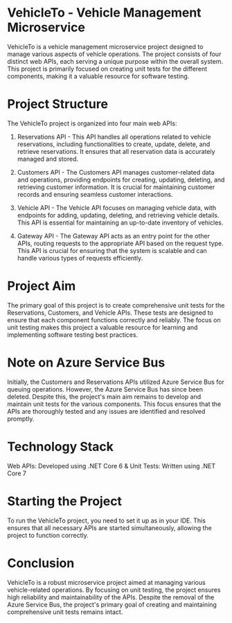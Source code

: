 # VehicleTo - Vehicle Management Microservice

VehicleTo is a vehicle management microservice project designed to manage various aspects of vehicle operations. The project consists of four distinct web APIs, each serving a unique purpose within the overall system. This project is primarily focused on creating unit tests for the different components, making it a valuable resource for software testing.

# Project Structure

The VehicleTo project is organized into four main web APIs:

1. Reservations API -
This API handles all operations related to vehicle reservations, including functionalities to create, update, delete, and retrieve reservations. It ensures that all reservation data is accurately managed and stored.

2. Customers API -
The Customers API manages customer-related data and operations, providing endpoints for creating, updating, deleting, and retrieving customer information. It is crucial for maintaining customer records and ensuring seamless customer interactions.

3. Vehicle API -
The Vehicle API focuses on managing vehicle data, with endpoints for adding, updating, deleting, and retrieving vehicle details. This API is essential for maintaining an up-to-date inventory of vehicles.

4. Gateway API -
The Gateway API acts as an entry point for the other APIs, routing requests to the appropriate API based on the request type. This API is crucial for ensuring that the system is scalable and can handle various types of requests efficiently.

# Project Aim

The primary goal of this project is to create comprehensive unit tests for the Reservations, Customers, and Vehicle APIs. These tests are designed to ensure that each component functions correctly and reliably. The focus on unit testing makes this project a valuable resource for learning and implementing software testing best practices.

# Note on Azure Service Bus

Initially, the Customers and Reservations APIs utilized Azure Service Bus for queuing operations. However, the Azure Service Bus has since been deleted. Despite this, the project's main aim remains to develop and maintain unit tests for the various components. This focus ensures that the APIs are thoroughly tested and any issues are identified and resolved promptly.

# Technology Stack

Web APIs: Developed using .NET Core 6 &
Unit Tests: Written using .NET Core 7

# Starting the Project

To run the VehicleTo project, you need to set it up as <multiple startup projects> in your IDE. This ensures that all necessary APIs are started simultaneously, allowing the project to function correctly.

# Conclusion

VehicleTo is a robust microservice project aimed at managing various vehicle-related operations. By focusing on unit testing, the project ensures high reliability and maintainability of the APIs. Despite the removal of the Azure Service Bus, the project's primary goal of creating and maintaining comprehensive unit tests remains intact.

